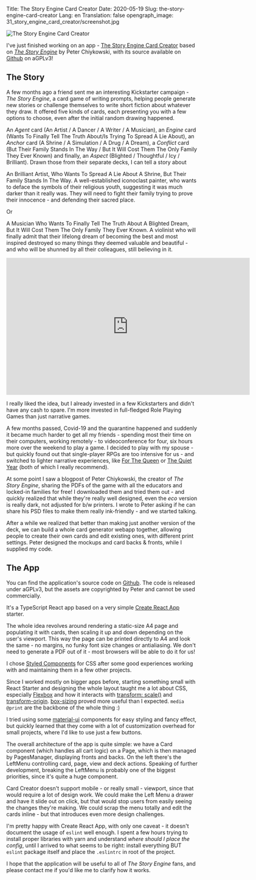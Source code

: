 Title: The Story Engine Card Creator
Date: 2020-05-19
Slug: the-story-engine-card-creator
Lang: en
Translation: false
opengraph_image: 31_story_engine_card_creator/screenshot.jpg

![The Story Engine Card Creator](/images/31_story_engine_card_creator/screenshot.jpg)

I've just finished working on an app - [The Story Engine Card Creator](https://cardcreator.storyenginedeck.com/) based on [_The Story Engine_](http://storyenginedeck.com/) by Peter Chiykowski, with its source available on [Github](https://github.com/pawelngei/story-engine-card-creator) on aGPLv3!

## The Story

A few months ago a friend sent me an interesting Kickstarter campaign - _The Story Engine_, a card game of writing prompts, helping people generate new stories or challenge themselves to write short fiction about whatever they draw. It offered five kinds of cards, each presenting you with a few options to choose, even after the initial random drawing happened.

An _Agent_ card (An Artist / A Dancer / A Writer / A Musician), an _Engine_ card (Wants To Finally Tell The Truth About/Is Trying To Spread A Lie About), an _Anchor_ card (A Shrine / A Simulation / A Drug / A Dream), a _Conflict_ card (But Their Family Stands In The Way / But It Will Cost Them The Only Family They Ever Known) and finally, an _Aspect_ (Blighted / Thoughtful / Icy / Brilliant). Drawn those from their separate decks, I can tell a story about

An Brilliant Artist, Who Wants To Spread A Lie About A Shrine, But Their Family Stands In The Way. A well-established iconoclast painter, who wants to deface the symbols of their religious youth, suggesting it was much darker than it really was. They will need to fight their family trying to prove their innocence - and defending their sacred place.

Or

A Musician Who Wants To Finally Tell The Truth About A Blighted Dream, But It Will Cost Them The Only Family They Ever Known. A violinist who will finally admit that their lifelong dream of becoming the best and most inspired destroyed so many things they deemed valuable and beautiful - and who will be shunned by all their colleagues, still believing in it.

<iframe width="640" height="360" src="https://www.kickstarter.com/projects/rockpapercynic/the-story-engine-deck-of-endless-storytelling-prompts-book/widget/video.html" frameborder="0" scrolling="no"> </iframe>

I really liked the idea, but I already invested in a few Kickstarters and didn't have any cash to spare. I'm more invested in full-fledged Role Playing Games than just narrative games.

A few months passed, Covid-19 and the quarantine happened and suddenly it became much harder to get all my friends - spending most their time on their computers, working remotely - to videoconference for four, six hours more over the weekend to play a game. I decided to play with my spouse - but quickly found out that single-player RPGs are too intensive for us - and switched to lighter narrative experiences, like [For The Queen](https://cannibalhalflinggaming.com/2019/08/15/the-independents-for-the-queen/) or [The Quiet Year](https://buriedwithoutceremony.com/the-quiet-year) (both of which I really recommend).

At some point I saw a blogpost of Peter Chiykowski, the creator of _The Story Engine_, sharing the PDFs of the game with all the educators and locked-in families for free! I downloaded them and tried them out - and quickly realized that while they're really well designed, even the _eco_ version is really dark, not adjusted for b/w printers. I wrote to Peter asking if he can share his PSD files to make them really ink-friendly - and we started talking.

After a while we realized that better than making just another version of the deck, we can build a whole card generator webapp together, allowing people to create their own cards and edit existing ones, with different print settings. Peter designed the mockups and card backs & fronts, while I supplied my code.

## The App

You can find the application's source code on [Github](https://github.com/pawelngei/story-engine-card-creator). The code is released under aGPLv3, but the assets are copyrighted by Peter and cannot be used commercially.

It's a TypeScript React app based on a very simple [Create React App](https://reactjs.org/docs/create-a-new-react-app.html) starter.

The whole idea revolves around rendering a static-size A4 page and populating it with cards, then scaling it up and down depending on the user's viewport. This way the page can be printed directly to A4 and look the same - no margins, no funky font size changes or antialiasing. We don't need to generate a PDF out of it - most browsers will be able to do it for us!

I chose [Styled Components](https://styled-components.com/) for CSS after some good experiences working with and maintaining them in a few other projects.

Since I worked mostly on bigger apps before, starting something small with React Starter and designing the whole layout taught me a lot about CSS, especially [Flexbox](https://css-tricks.com/snippets/css/a-guide-to-flexbox/) and how it interacts with [transform: scale()](https://developer.mozilla.org/en-US/docs/Web/CSS/transform-function/scale) and [transform-origin](https://developer.mozilla.org/en-US/docs/Web/CSS/transform-origin). [box-sizing](https://developer.mozilla.org/en-US/docs/Web/CSS/box-sizing) proved more useful than I expected. `media @print` are the backbone of the whole thing :)

I tried using some [material-ui](https://material-ui.com/) components for easy styling and fancy effect, but quickly learned that they come with a lot of customization overhead for small projects, where I'd like to use just a few buttons.

The overall architecture of the app is quite simple: we have a Card component (which handles all cart logic) on a Page, which is then managed by PagesManager, displaying fronts and backs. On the left there's the LeftMenu controlling card, page, view and deck actions. Speaking of further development, breaking the LeftMenu is probably one of the biggest priorities, since it's quite a huge component.

Card Creator doesn't support mobile - or really small - viewport, since that would require a lot of design work. We could make the Left Menu a drawer and have it slide out on click, but that would stop users from easily seeing the changes they're making. We could scrap the menu totally and edit the cards inline - but that introduces even more design challenges.

I'm pretty happy with Create React App, with only one caveat - it doesn't document the usage of `eslint` well enough. I spent a few hours trying to install proper libraries with yarn and understand _where should I place the config_, until I arrived to what seems to be right: install everything BUT `eslint` package itself and place the `.eslintrc` in root of the project.

I hope that the application will be useful to all of _The Story Engine_ fans, and please contact me if you'd like me to clarify how it works.